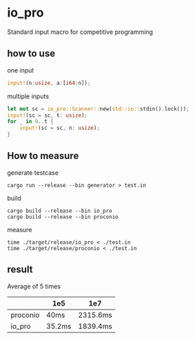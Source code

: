 # io_pro

Standard input macro for competitive programming

## how to use 
one input 
```rust
input!(n:usize, a:[i64;n]);
```

multiple inputs

```rust
let mut sc = io_pro::Scanner::new(std::io::stdin().lock());
input!(sc = sc, t: usize);
for _ in 0..t {
    input!(sc = sc, n: usize);
}
```



## How to measure
generate testcase
```shell
cargo run --release --bin generator > test.in
```

build
```shell
cargo build --release --bin io_pro
cargo build --release --bin proconio
```

measure
```shell
time ./target/release/io_pro < ./test.in
time ./target/release/proconio < ./test.in
```

## result
Average of 5 times

|        |  1e5  |    1e7   |
|  ----  | ----  |   ----   |
|proconio|  40ms   |  2315.6ms  |
| io_pro |  35.2ms   |  1839.4ms  |
